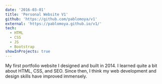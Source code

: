 ```yaml
---
date: '2016-03-01'
title: 'Personal Website V1'
github: 'https://github.com/pablomoya/v1'
external: 'https://pablomoya.github.io/v1/'
tech:
  - HTML
  - CSS
  - JS
  - Bootstrap
showInProjects: true
---
```


My first portfolio website I designed and built in 2014. I learned quite a bit about HTML, CSS, and SEO. Since then, I think my web development and design skills have improved immensely.
